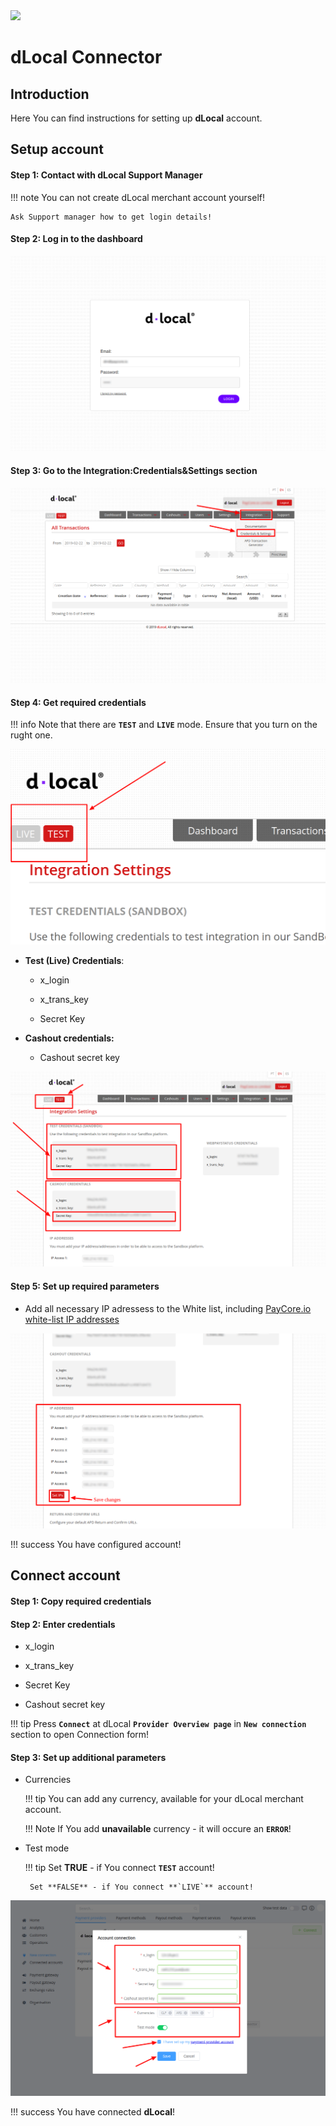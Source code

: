<img src="https://static.openfintech.io/payment_providers/dlocal/logo.svg?w=400" width="400px">

# dLocal Connector

## Introduction

Here You can find  instructions for setting up **dLocal**  account.

## Setup account

#### Step 1: Contact with dLocal Support Manager

!!! note
    You can not create dLocal merchant account yourself! 
 
    Ask Support manager how to get login details!


#### Step 2: Log in to the dashboard
![Log in](images/dLocal__login.png)
#### Step 3: Go to the Integration:Credentials&Settings section

![Settings](images/dLocal__settings.png)

#### Step 4: Get required credentials

!!! info
    Note that  there are  **`TEST`** and **`LIVE`** mode.
    Ensure that you turn on the rught one.
    
![Mode](images/dLocal__testmode.png)


- **Test (Live) Credentials**:

    -  x_login

    -  x_trans_key

    -  Secret Key


- **Cashout credentials:**

    -  Cashout secret key

![Cashout ](images/dLocal__cred.png)

#### Step 5: Set up required parameters

- Add all necessary IP adressess to the White list, including  [PayСore.io white-list IP addresses](/ips/#white-list-ip-addresses)
    
![IPs](images/dLocal__ips.png)

!!! success
    You have configured account!




## Connect account

#### Step 1: Copy required credentials


#### Step 2: Enter credentials

-  x_login

-  x_trans_key

-  Secret Key

-  Cashout secret key


!!! tip
    Press **`Connect`** at dLocal **`Provider Overview page`** in **`New connection`** section to open Connection form!


#### Step 3: Set up additional parameters

-  Currencies
    
    !!! tip
        You can add any currency, available for your dLocal merchant account.

    !!! Note 
        If You add **unavailable** currency - it will occure an **`ERROR`**!

-  Test mode

    !!! tip
        Set **TRUE** - if You connect **`TEST`** account!

        Set **FALSE** - if You connect **`LIVE`** account!



![Connect](images/dlocal_connect.png)


!!! success
    You have connected **dLocal**!